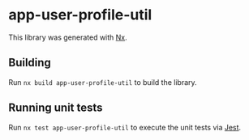 # app-user-profile-util

This library was generated with [Nx](https://nx.dev).

## Building

Run `nx build app-user-profile-util` to build the library.

## Running unit tests

Run `nx test app-user-profile-util` to execute the unit tests via [Jest](https://jestjs.io).
